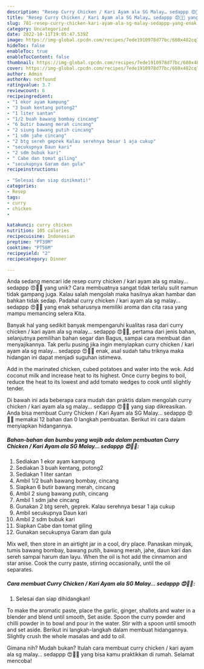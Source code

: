 ```yaml
---
description: "Resep Curry Chicken / Kari Ayam ala SG Malay… sedappp 😍👍🏻 yang Enak"
title: "Resep Curry Chicken / Kari Ayam ala SG Malay… sedappp 😍👍🏻 yang Enak"
slug: 781-resep-curry-chicken-kari-ayam-ala-sg-malay-sedappp-yang-enak
category: Uncategorized
date: 2022-10-11T19:05:47.539Z
image: https://img-global.cpcdn.com/recipes/7ede1910978d77bc/680x482cq70/curry-chicken-kari-ayam-ala-sg-malay-sedappp-foto-resep-utama.jpg
hideToc: false
enableToc: true
enableTocContent: false
thumbnail: https://img-global.cpcdn.com/recipes/7ede1910978d77bc/680x482cq70/curry-chicken-kari-ayam-ala-sg-malay-sedappp-foto-resep-utama.jpg
cover: https://img-global.cpcdn.com/recipes/7ede1910978d77bc/680x482cq70/curry-chicken-kari-ayam-ala-sg-malay-sedappp-foto-resep-utama.jpg
author: Admin
authorAv: notfound
ratingvalue: 3.7
reviewcount: 6
recipeingredient:
- "1 ekor ayam kampung"
- "3 buah kentang potong2"
- "1 liter santan"
- "1/2 buah bawang bombay cincang"
- "6 butir bawang merah cincang"
- "2 siung bawang putih cincang"
- "1 sdm jahe cincang"
- "2 btg sereh geprek Kalau serehnya besar 1 aja cukup"
- "secukupnya Daun kari"
- "2 sdm bubuk kari"
- " Cabe dan tomat giling"
- "secukupnya Garam dan gula"
recipeinstructions:

- "Selesai dan siap dinikmati!"
categories:
- Resep
tags:
- curry
- chicken
- 

katakunci: curry chicken  
nutrition: 105 calories
recipecuisine: Indonesian
preptime: "PT39M"
cooktime: "PT56M"
recipeyield: "2"
recipecategory: Dinner

---
```





Anda sedang mencari ide resep curry chicken / kari ayam ala sg malay… sedappp 😍👍🏻 yang unik? Cara membuatnya sangat tidak terlalu sulit namun tidak gampang juga. Kalau salah mengolah maka hasilnya akan hambar dan bahkan tidak sedap. Padahal curry chicken / kari ayam ala sg malay… sedappp 😍👍🏻 yang enak seharusnya memiliki aroma dan cita rasa yang mampu memancing selera Kita.





Banyak hal yang sedikit banyak mempengaruhi kualitas rasa dari curry chicken / kari ayam ala sg malay… sedappp 😍👍🏻, pertama dari jenis bahan, selanjutnya pemilihan bahan segar dan Bagus, sampai cara membuat dan menyajikannya. Tak perlu pusing jika ingin menyiapkan curry chicken / kari ayam ala sg malay… sedappp 😍👍🏻 enak,      asal sudah tahu triknya maka hidangan ini dapat menjadi suguhan istimewa.














Add in the marinated chicken, cubed potatoes and water into the wok. Add coconut milk and increase heat to its highest. Once curry begins to boil, reduce the heat to its lowest and add tomato wedges to cook until slightly tender.






Di bawah ini ada beberapa cara mudah dan praktis dalam mengolah curry chicken / kari ayam ala sg malay… sedappp 😍👍🏻 yang siap dikreasikan. Anda bisa membuat Curry Chicken / Kari Ayam ala SG Malay… sedappp 😍👍🏻 memakai 12 bahan dan 0 langkah pembuatan. Berikut ini cara dalam menyiapkan hidangannya.

<!--inarticleads1-->

##### Bahan-bahan dan bumbu yang wajib ada dalam pembuatan Curry Chicken / Kari Ayam ala SG Malay… sedappp 😍👍🏻:

1. Sediakan 1 ekor ayam kampung
1. Sediakan 3 buah kentang, potong2
1. Sediakan 1 liter santan
1. Ambil 1/2 buah bawang bombay, cincang
1. Siapkan 6 butir bawang merah, cincang
1. Ambil 2 siung bawang putih, cincang
1. Ambil 1 sdm jahe cincang
1. Gunakan 2 btg sereh, geprek. Kalau serehnya besar 1 aja cukup
1. Ambil secukupnya Daun kari
1. Ambil 2 sdm bubuk kari
1. Siapkan  Cabe dan tomat giling
1. Gunakan secukupnya Garam dan gula


Mix well, then store in an airtight jar in a cool, dry place. Panaskan minyak, tumis bawang bombay, bawang putih, bawang merah, jahe, daun kari dan sereh sampai harum dan layu. When the oil is hot add the cinnamon and star anise. Cook the curry paste, stirring occasionally, until the oil separates. 

<!--inarticleads2-->

##### Cara membuat Curry Chicken / Kari Ayam ala SG Malay… sedappp 😍👍🏻:


1. Selesai dan siap dihidangkan!

To make the aromatic paste, place the garlic, ginger, shallots and water in a blender and blend until smooth, Set aside. Spoon the curry powder and chilli powder in to bowl and pour in the water. Stir with a spoon until smooth and set aside. Berikut ini langkah-langkah dalam membuat hidangannya. Slightly crush the whole masalas and add to oil. 

Gimana nih? Mudah bukan? Itulah cara membuat curry chicken / kari ayam ala sg malay… sedappp 😍👍🏻 yang bisa kamu praktikkan di rumah. Selamat mencoba!
